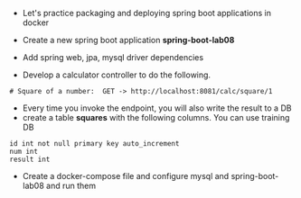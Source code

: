 * Let's practice packaging and deploying spring boot applications in docker

* Create a new spring boot application **spring-boot-lab08**
* Add spring web, jpa, mysql driver dependencies
* Develop a calculator controller to do the following.
```
# Square of a number:  GET -> http://localhost:8081/calc/square/1
```

* Every time you invoke the endpoint, you will also write the result to a DB
* create a table **squares** with the following columns. You can use training DB

```
id int not null primary key auto_increment
num int
result int
```

* Create a docker-compose file and configure mysql and spring-boot-lab08 and run them
